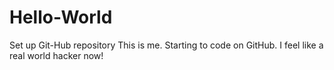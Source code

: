 # Hello-World
Set up Git-Hub repository
This is me.  Starting to code on GitHub.  I feel like a real world hacker now!
